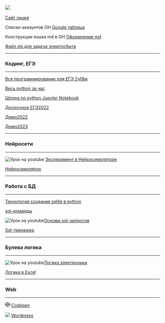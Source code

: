 ![](https://github.com/lyctpu/lyctpu.github.io/blob/main/main-logo.jpg)

[Сайт лицея](https://portal.tpu.ru/lyceum)

Списки аккаунтов GH [Google таблица](http://clck.ru/326VLa)

Конструкции языка md в GH  [Оформление md](https://gist.github.com/Jekins/2bf2d0638163f1294637#Links)

[Файл xls для задачи энергосбыта](https://github.com/lyctpu/help/blob/main/Исполнение_Томскэнергосбыт%20в%20ЕИС_.xls)

-----
### Кодинг, ЕГЭ
-----------
[Все программирование для ЕГЭ 2ч18м](https://www.youtube.com/watch?v=iTFwN9ckS9k)

[Весь python за час](https://www.youtube.com/watch?v=-v5m3XnVpC8)

[Шпора по python Jupyter Notebook](https://github.com/pavka21/commit/blob/main/python%20шпора.ipynb)

[Досрочное ЕГЭ2022](https://100ballnik.com/%D0%B2%D0%B0%D1%80%D0%B8%D0%B0%D0%BD%D1%82-%D1%81-%D0%B4%D0%BE%D1%81%D1%80%D0%BE%D1%87%D0%BD%D0%BE%D0%B3%D0%BE-%D0%B5%D0%B3%D1%8D-2022-%D0%BF%D0%BE-%D0%B8%D0%BD%D1%84%D0%BE%D1%80%D0%BC%D0%B0%D1%82/?ysclid=l9i2tuwgl4196137770)

[Демо2022](https://github.com/pavka21/ege/blob/main/2023demo/ege2023.ipynb)

[Демо2023](https://github.com/pavka21/ege/blob/main/2022demo/ege2022.ipynb)

-------
### Нейросети
--------
![Урок на youtube](https://github.com/lyctpu/lyctpu.github.io/blob/main/YouTube_23392.png)
[Эксперимент в Нейросимуляторе](https://www.youtube.com/watch?v=n9_gP_ZoviA)


[Нейросимулятор](https://www.lbai.ru/#;show;install)

-----
### Работа с БД
--------
[Технология создания sqlite в python](https://pythonru.com/osnovy/sqlite-v-python)

[sql-команды](https://tproger.ru/translations/sql-recap/)

![Урок на youtube](https://github.com/lyctpu/lyctpu.github.io/blob/main/YouTube_23392.png)[Основы sql-запросов](https://youtu.be/_-3rTE8ygnI)

[Sql-тренажер](https://github.com/lyctpu/help/blob/main/dbsql_client_v0.1.exe)

------
### Булева логика
--------
![Урок на youtube](https://github.com/lyctpu/lyctpu.github.io/blob/main/YouTube_23392.png)[Логика электроники](https://www.youtube.com/watch?v=rva16jfbdWE)

[Логика в Excel](https://urok.1sept.ru/articles/519412?ysclid=l9987yvlcg727714146)

-----
### Web
---------
![](free-icon-codepen-2111501.png) [Codepen](https://codepen.io/)

![](https://github.com/lyctpu/lyctpu.github.io/blob/main/wordpress256.png) [Wordpress](https://wordpress.com/ru/)

